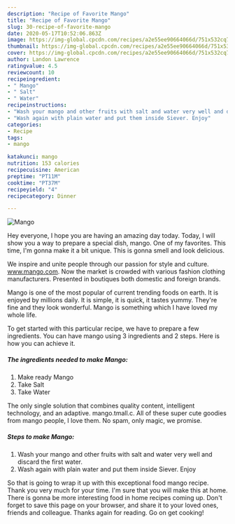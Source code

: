 ```yaml
---
description: "Recipe of Favorite Mango"
title: "Recipe of Favorite Mango"
slug: 30-recipe-of-favorite-mango
date: 2020-05-17T10:52:06.863Z
image: https://img-global.cpcdn.com/recipes/a2e55ee90664066d/751x532cq70/mango-recipe-main-photo.jpg
thumbnail: https://img-global.cpcdn.com/recipes/a2e55ee90664066d/751x532cq70/mango-recipe-main-photo.jpg
cover: https://img-global.cpcdn.com/recipes/a2e55ee90664066d/751x532cq70/mango-recipe-main-photo.jpg
author: Landon Lawrence
ratingvalue: 4.5
reviewcount: 10
recipeingredient:
- " Mango"
- " Salt"
- " Water"
recipeinstructions:
- "Wash your mango and other fruits with salt and water very well and discard the first water."
- "Wash again with plain water and put them inside Siever. Enjoy"
categories:
- Recipe
tags:
- mango

katakunci: mango 
nutrition: 153 calories
recipecuisine: American
preptime: "PT11M"
cooktime: "PT37M"
recipeyield: "4"
recipecategory: Dinner

---
```



![Mango](https://img-global.cpcdn.com/recipes/a2e55ee90664066d/751x532cq70/mango-recipe-main-photo.jpg)

Hey everyone, I hope you are having an amazing day today. Today, I will show you a way to prepare a special dish, mango. One of my favorites. This time, I'm gonna make it a bit unique. This is gonna smell and look delicious.

We inspire and unite people through our passion for style and culture. www.mango.com. Now the market is crowded with various fashion clothing manufacturers. Presented in boutiques both domestic and foreign brands.

Mango is one of the most popular of current trending foods on earth. It is enjoyed by millions daily. It is simple, it is quick, it tastes yummy. They're fine and they look wonderful. Mango is something which I have loved my whole life.


To get started with this particular recipe, we have to prepare a few ingredients. You can have mango using 3 ingredients and 2 steps. Here is how you can achieve it.

<!--inarticleads1-->

##### The ingredients needed to make Mango:

1. Make ready  Mango
1. Take  Salt
1. Take  Water


The only single solution that combines quality content, intelligent technology, and an adaptive. mango.tmall.c. All of these super cute goodies from mango people, I love them. No spam, only magic, we promise. 

<!--inarticleads2-->

##### Steps to make Mango:

1. Wash your mango and other fruits with salt and water very well and discard the first water.
1. Wash again with plain water and put them inside Siever. Enjoy




So that is going to wrap it up with this exceptional food mango recipe. Thank you very much for your time. I'm sure that you will make this at home. There is gonna be more interesting food in home recipes coming up. Don't forget to save this page on your browser, and share it to your loved ones, friends and colleague. Thanks again for reading. Go on get cooking!
